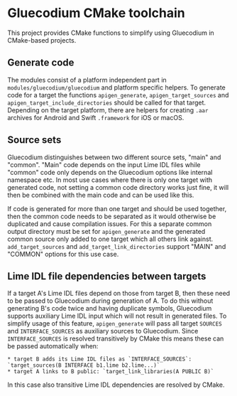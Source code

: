 # Gluecodium CMake toolchain

This project provides CMake functions to simplify using Gluecodium in CMake-based
projects.

## Generate code

The modules consist of a platform independent part in `modules/gluecodium/gluecodium`
and platform specific helpers. To generate code for a target the functions
`apigen_generate`, `apigen_target_sources` and `apigen_target_include_directories`
should be called for that target.
Depending on the target platform, there are helpers for creating `.aar` archives for
Android and Swift `.framework` for iOS or macOS.

## Source sets

Gluecodium distinguishes between two different source sets, "main" and "common". "Main"
code depends on the input Lime IDL files while "common" code only depends on the
Gluecodium options like internal namespace etc. In most use cases where there is only one
target with generated code, not setting a common code directory works just fine, it will
then be combined with the main code and can be used like this.

If code is generated for more than one target and should be used together, then the
common code needs to be separated as it would otherwise be duplicated and cause
compilation issues. For this a separate common output directory must be set for
`apigen_generate` and the generated common source only added to one target which all
others link against. `add_target_sources` and `add_target_link_directories` support
"MAIN" and "COMMON" options for this use case.

## Lime IDL file dependencies between targets

If a target A's Lime IDL files depend on those from target B, then these need to
be passed to Gluecodium during generation of A. To do this without generating B's
code twice and having duplicate symbols, Gluecodium supports auxiliary Lime IDL
input which will not result in generated files. To simplify usage of this feature,
`apigen_generate` will pass all target `SOURCES` and `INTERFACE_SOURCES` as
auxiliary sources to Gluecodium. Since `INTERFACE_SOURCES` is resolved
transitively by CMake this means these can be passed automatically when:

    * target B adds its Lime IDL files as `INTERFACE_SOURCES`: `target_sources(B INTERFACE b1.lime b2.lime...)`
    * target A links to B public: `target_link_libraries(A PUBLIC B)`

In this case also transitive Lime IDL dependencies are resolved by CMake.
